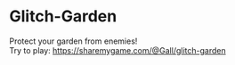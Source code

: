 # Glitch-Garden
Protect your garden from enemies! </br>
Try to play: https://sharemygame.com/@Gall/glitch-garden
